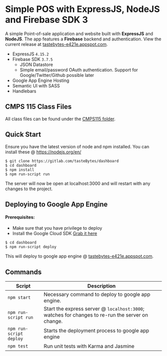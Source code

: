 # Simple POS with ExpressJS, NodeJS and Firebase SDK 3
A simple Point-of-sale application and website built with **ExpressJS** and **NodeJS**. The app features a **Firebase** backend and authentication. View the current release at <a href="https://tastebytes-e421e.appspot.com" target="_blank">tastebytes-e421e.appspot.com</a>.

- ExpressJS `4.15.2`
- Firebase SDK `3.7.5`
  - JSON Datastore
  - Simple email/password OAuth authentication. Support for Google/Twitter/Github possible later
- Google App Engine Hosting
- Semantic UI with SASS
- Handlebars


CMPS 115 Class Files
--------
All class files can be found under the <a href="https://github.com/TasteBytes/dashboard/tree/master/CMPS115" target="_blank">CMPS115 folder</a>.

Quick Start
-----------

Ensure you have the latest version of node and npm installed. You can install these @ https://nodejs.org/en/

```shell
$ git clone https://gitlab.com/tasteBytes/dashboard
$ cd dashboard
$ npm install
$ npm run-script run
```
The server will now be open at localhost:3000 and will restart with any changes to the project.

## Deploying to Google App Engine
#### Prerequisites:
- Make sure that you have privilege to deploy
- Install the Google Cloud SDK <a href="https://cloud.google.com/sdk/" target="_blank">Grab it here</a>

```shell
$ cd dashboard
$ npm run-script deploy
```

This will deploy to google app engine @ <a href="https://tastebytes-e421e.appspot.com" target="_blank">tastebytes-e421e.appspot.com</a>.

Commands
--------

|Script|Description|
|---|---|
|`npm start`|Necessary command to deploy to google app engine.|
|`npm run-script run`|Start the express server @ `localhost:3000`; watches for changes to re-run the server on change.|
|`npm run-script deploy`|Starts the deployment process to google app engine|
|`npm test`|Run unit tests with Karma and Jasmine|
